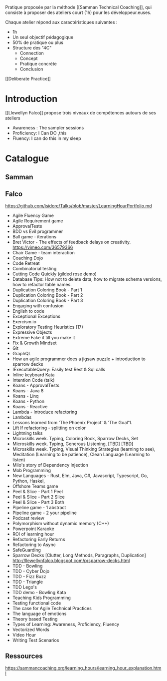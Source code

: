 Pratique proposée par la méthode [[Samman Technical Coaching]], qui consiste à proposer des ateliers court (1h) pour les développeur.euses.

Chaque atelier répond aux caractéristiques suivantes :
- 1h
- Un seul objectif pédagogique
- 50% de pratique ou plus
- Structure des "4C"
	- Connection
	- Concept
	- Pratique concrète
	- Conclusion

[[Deliberate Practice]]

# Introduction

[[Llewellyn Falco]] propose trois niveaux de compétences autours de ses ateliers

- Awareness : The sampler sessions
- Proficiency: I Can DO ,this
- Fluency: I can do this in my sleep


# Catalogue
## Samman

## Falco
https://github.com/isidore/Talks/blob/master/LearningHourPortfolio.md

- Agile Fluency Game  
- Agile Requirement game  
- ApprovalTests  
- BDD vs Evil programmer  
- Ball game - iterations  
- Bret Victor - The effects of feedback delays on creativity. https://vimeo.com/36579366  
- Chair Game - team interaction  
- Coaching Dojo  
- Code Retreat  
- Combinatorial testing  
- Cutting Code Quickly (gilded rose demo)  
- Database Tips: How not to delete data, how to migrate schema versions, how to refactor table names.  
- Duplication Coloring Book - Part 1  
- Duplication Coloring Book - Part 2  
- Duplication Coloring Book - Part 3  
- Engaging with confusion  
- English to code  
- Exceptional Exceptions  
- Exercism.io  
- Exploratory Testing Heuristics (17)   
- Expressive Objects  
- Extreme Fake it till you make it  
- Fix & Growth Mindset  
- Git  
- GraphQL  
- How an agile programmer does a jigsaw puzzle + introduction to sparrow decks  
- IExecutableQuery: Easily test Rest & Sql calls  
- Inline keyboard Kata  
- Intention Code (talk)  
- Koans - ApprovalTests  
- Koans - Java 8  
- Koans - Linq  
- Koans - Python  
- Koans - Reactive  
- Lambda - Introduce refactoring  
- Lambdas  
- Lessons learned from 'The Phoenix Project' & 'The Goal'1.  
- Lift If refactoring - splitting on color  
- Lightning talks  
- Microskills week. Typing, Coloring Book, Sparrow Decks, Set  
- Microskills week. Typing, Generous Listening, [TBD] [TBD]  
- Microskills week. Typing, Visual Thinking Strategies (learning to see), Meditation (Learning to be patience), Clean Language (Learning to listen)  
- Milo's story of Dependency Injection  
- Mob Programming  
- New Languages - Rust, Elm, Java, C#, Javascript, Typescript, Go, Python, Haskel,  
- Offshore Teams game  
- Peel & Slice - Part 1 Peel  
- Peel & Slice - Part 2 Slice  
- Peel & Slice - Part 3 Both  
- Pipeline game - 1 abstract  
- Pipeline game - 2 your pipeline  
- Podcast review  
- Polymorphism without dynamic memory (C++)  
- Powerpoint Karaoke  
- ROI of learning hour  
- Refactoring Early Returns  
- Refactoring to Async  
- SafeGuarding  
- Sparrow Decks [Clutter, Long Methods, Paragraphs, Duplication] 
	  http://llewellynfalco.blogspot.com/p/sparrow-decks.html
- TDD - Bowling  
- TDD - Cyber Dojo  
- TDD - Fizz Buzz  
- TDD - Triangle  
- TDD Lego's  
- TDD demo - Bowling Kata  
- Teaching Kids Programming  
- Testing functional code  
- The case for Agile Technical Practices  
- The language of emotions  
- Theory based Testing  
- Types of Learning: Awareness, Proficiency, Fluency  
- Vectorized Words  
- Video Hour  
- Writing Test Scenarios


## Ressources
https://sammancoaching.org/learning_hours/learning_hour_explanation.html